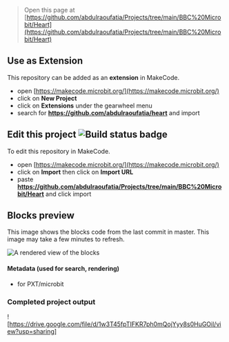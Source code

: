 
> Open this page at [https://github.com/abdulraoufatia/Projects/tree/main/BBC%20Microbit/Heart](https://github.com/abdulraoufatia/Projects/tree/main/BBC%20Microbit/Heart)

## Use as Extension

This repository can be added as an **extension** in MakeCode.

* open [https://makecode.microbit.org/](https://makecode.microbit.org/)
* click on **New Project**
* click on **Extensions** under the gearwheel menu
* search for **https://github.com/abdulraoufatia/heart** and import

## Edit this project ![Build status badge](https://github.com/abdulraoufatia/heart/workflows/MakeCode/badge.svg)

To edit this repository in MakeCode.

* open [https://makecode.microbit.org/](https://makecode.microbit.org/)
* click on **Import** then click on **Import URL**
* paste **https://github.com/abdulraoufatia/Projects/tree/main/BBC%20Microbit/Heart** and click import

## Blocks preview

This image shows the blocks code from the last commit in master.
This image may take a few minutes to refresh.

![A rendered view of the blocks](https://github.com/abdulraoufatia/heart/raw/master/.github/makecode/blocks.png)

#### Metadata (used for search, rendering)

* for PXT/microbit
<script src="https://makecode.com/gh-pages-embed.js"></script><script>makeCodeRender("{{ site.makecode.home_url }}", "{{ site.github.owner_name }}/{{ site.github.repository_name }}");</script>

### Completed project output

![https://drive.google.com/file/d/1w3T45fpTIFKR7ph0mQojYyy8s0HuGOil/view?usp=sharing] 
